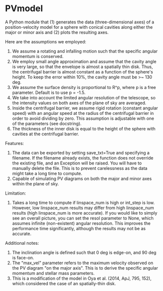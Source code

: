 # PVmodel
A Python module that (1) generates the data (three-dimensional axes) of a position-velocity model for a sphere with conical cavities along either the major or minor axis and (2) plots the resulting axes. 

Here are the assumptions we employed:
1. We assume a rotating and infalling motion such that the specific angular momentum is conserved. 
2. We employ small angle approximation and assume that the cavity angle is very large, so that the envelope is almost a spatially thin disk. Thus, the centrifugal barrier is almost constant as a function of the sphere's height. To keep the error within 10%, the cavity angle must be >~ 130 deg.
3. We assume the surface density is proportional to R^p, where p is a free parameter. Default is to use p = -1.5.
4. We take into account the limited angular resolution of the telescope, so the intensity values on both axes of the plane of sky are averaged. 
5. Inside the centrifugal barrier, we assume rigid rotation (constant angular speed) with an angular speed at the radius of the centrifugal barrier in order to avoid dividing by zero. This assumption is adjustable with one of the parameters (see docstring).
6. The thickness of the inner disk is equal to the height of the sphere with cavities at the centrifugal barrier. 

Features:
1. The data can be exported by setting save_txt=True and specifying a filename. If the filename already exists, the function does not override the existing file, and an Exception will be raised. You will have to manually delete the file. This is to prevent carelessness as the data might take a long time to compute.
2. Capable of simulating PV diagrams on both the major and minor axes within the plane of sky. 

Limitation:
1. Takes a long time to compute if linspace_num is high or int_step is low. However, low linspace_num results may differ from high linspace_num results (high linspace_num is more accurate). If you would like to simply see an overall picture, you can set the resol parameter to None, which assumes infinite (non-existent) angular resolution. This improves the performance time significantly, although the results may not be as accurate.

Additional notes:
1. The inclination angle is defined such that 0 deg is edge-on, and 90 deg is face-on.
2. The "max_vel" parameter refers to the maximum velocity observed on the PV diagram "on the major axis". This is to derive the specific angular momentum and stellar mass parameters.
3. This is a modification of the model in Oya et al. (2014, ApJ, 795, 152), which considered the case of an spatially-thin disk.

